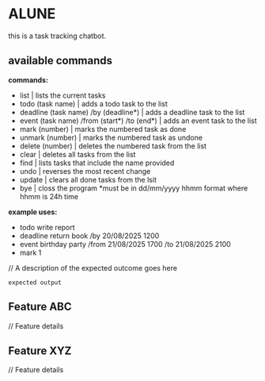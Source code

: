 # ALUNE

this is a task tracking chatbot.

## available commands

**commands:**
+ list | lists the current tasks
+ todo (task name) | adds a todo task to the list
+ deadline (task name) /by (deadline*) | adds a deadline task to the list
+ event (task name) /from (start\*) /to (end*) | adds an event task to the list
+ mark (number) | marks the numbered task as done
+ unmark (number) | marks the numbered task as undone
+ delete (number) | deletes the numbered task from the list
+ clear | deletes all tasks from the list
+ find | lists tasks that include the name provided
+ undo | reverses the most recent change
+ update | clears all done tasks from the lsit
+ bye | closs the program
\*must be in dd/mm/yyyy hhmm format where hhmm is 24h time

**example uses:**
+ todo write report
+ deadline return book /by 20/08/2025 1200
+ event birthday party /from 21/08/2025 1700 /to 21/08/2025 2100
+ mark 1

// A description of the expected outcome goes here

```
expected output
```

## Feature ABC

// Feature details


## Feature XYZ

// Feature details
